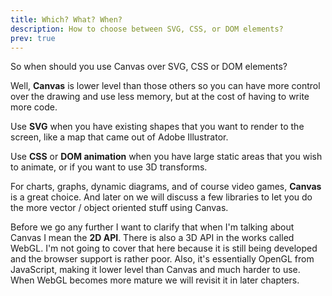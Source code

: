 ```yaml
---
title: Which? What? When?
description: How to choose between SVG, CSS, or DOM elements?
prev: true
---
```


So when should you use Canvas over SVG, CSS or DOM elements?

Well, **Canvas** is lower level than those others so you can have more control over the drawing and use less memory, but at the cost of having to write more code.

Use **SVG** when you have existing shapes that you want to render to the screen, like a map that came out of Adobe Illustrator.

Use **CSS** or **DOM animation** when you have large static areas that you wish to animate, or if you want to use 3D transforms.

For charts, graphs, dynamic diagrams, and of course video games, **Canvas** is a great choice. And later on we will discuss a few libraries to let you do the more vector / object oriented stuff using Canvas.

Before we go any further I want to clarify that when I'm talking about Canvas I mean the **2D API**. There is also a 3D API in the works called WebGL. I'm not going to cover that here because it is still being developed and the browser support is rather poor. Also, it's essentially OpenGL from JavaScript, making it lower level than Canvas and much harder to use. When WebGL becomes more mature we will revisit it in later chapters.
